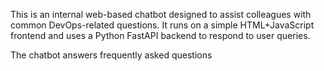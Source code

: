 This is an internal web-based chatbot designed to assist colleagues with common DevOps-related questions. It runs on a simple HTML+JavaScript frontend and uses a Python FastAPI backend to respond to user queries.

The chatbot answers frequently asked questions
